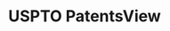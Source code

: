 ---
bigquery: https://console.cloud.google.com/bigquery?p=patents-public-data&d=patentsview&page=dataset
citation: Attribution should be given to PatentsView for use, distribution, or derivative
  works.
code: https://github.com/CSSIP-AIR/PatentsView-Code-Snippets/
contributors: USPTO
cost: None
description: 'PatentsView includes US patent data including raw data (summaries, applications,
  pregrant applications), disambugations of inventors and assignees, and inventor
  gender estimates.  Also foreign priority data, # of figures and sheets, and government
  interest statements.'
documentation: https://patentsview.org/query/builder-faqs
last_edit: Mon, 04 Apr 2022 19:02:57 GMT
location: https://patentsview.org/
maintained_by: USPTO
record_creation_timestamp: 12/2/2020 17:20:46
schema_fields: '[''type'', ''lname'', ''subsection_id'', ''designation'', ''symbol_position'',
  ''dependent'', ''variety'', ''disamb_inventor_id_20190820'', ''county'', ''term_grant'',
  ''withdrawn'', ''category'', ''gi_statement'', ''organization_id'', ''ipc_class'',
  ''disamb_assignee_id_20200331'', ''country_transformed'', ''category_id'', ''ipc_version_indicator'',
  ''disamb_assignee_id_20200929'', ''location_id'', ''fname'', ''disamb_inventor_id_20200331'',
  ''applicant_type'', ''name_first'', ''exemplary'', ''disamb_inventor_id_20170808'',
  ''subcategory_id'', ''field_id'', ''disamb_assignee_id_20190312'', ''field_title'',
  ''disamb_inventor_id_20171226'', ''level_one'', ''_102_date'', ''male_flag'', ''latitude'',
  ''num_claims'', ''text'', ''disamb_assignee_id_20200630'', ''disamb_inventor_id_20180528'',
  ''level_three'', ''disclaimer_date'', ''classification_level'', ''disamb_inventor_id_20200929'',
  ''doctype'', ''disamb_inventor_id_20191008'', ''group_id'', ''subgroup'', ''country'',
  ''disamb_inventor_id_20170307'', ''disamb_inventor_id_20171003'', ''group'', ''disamb_inventor_id_20201229'',
  ''number'', ''num_figures'', ''num_sheets'', ''series_code'', ''subgroup_id'', ''latlong'',
  ''disamb_inventor_id_20181127'', ''num'', ''filename'', ''contract_award_number'',
  ''rule_47'', ''term_disclaimer'', ''classification_value'', ''lapse_of_patent'',
  ''city'', ''state'', ''mainclass_id'', ''disamb_inventor_id_20200630'', ''doc_type'',
  ''_371_date'', ''f371_date'', ''term_extension'', ''uuid'', ''main_group'', ''deceased'',
  ''disamb_assignee_id_20191008'', ''male'', ''longitude'', ''reldocno'', ''patent_id'',
  ''role'', ''disamb_assignee_id_20190820'', ''action_date'', ''rawassignee_id'',
  ''length'', ''subclass_id'', ''latin_name'', ''id'', ''name'', ''assignee_id'',
  ''application_id'', ''classification_status'', ''kind'', ''publication_number'',
  ''inventor_id'', ''status'', ''classification_data_source'', ''rawinventor_id'',
  ''title'', ''sequence'', ''lawyer_id'', ''name_last'', ''disamb_inventor_id_20191231'',
  ''attribution_status'', ''sector_title'', ''citation_id'', ''f102_date'', ''section_id'',
  ''rel_id'', ''county_fips'', ''disamb_inventor_id_20190312'', ''abstract'', ''disamb_assignee_id_20191231'',
  ''relkind'', ''disamb_assignee_id_20181127'', ''level_two'', ''subclass'', ''rawlocation_id'',
  ''date'', ''section'', ''organization'', ''state_fips'']'
shortname: patentsview
tags:
- disambiguation
- United States
- gender
terms_of_use: Creative Commons Attribution 4.0 International License.
timeframe: 1963-1999
title: USPTO PatentsView
uuid: cf1780b1-e265-4e49-8d1d-83b9cfe0fd9a
---